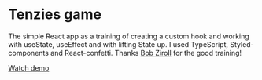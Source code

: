 # Tenzies game

The simple React app as a training of creating a custom hook and working with useState, useEffect and with lifting State up. I used TypeScript, Styled-components and React-confetti.
Thanks [Bob Ziroll](https://github.com/bobziroll) for the good training!

[Watch demo](https://evgenywas.github.io/tenzies-game/)
